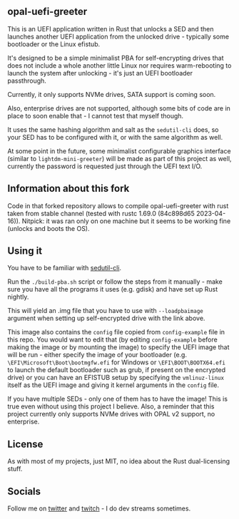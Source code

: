 opal-uefi-greeter
-

This is an UEFI application written in Rust that unlocks a SED and then launches
another UEFI application from the unlocked drive - typically some bootloader or the Linux efistub.

It's designed to be a simple minimalist PBA for self-encrypting drives that does not
include a whole another little Linux nor requires warm-rebooting to launch the system
after unlocking - it's just an UEFI bootloader passthrough.

Currently, it only supports NVMe drives, SATA support is coming soon.

Also, enterprise drives are not supported, although some bits of code are in place
to soon enable that - I cannot test that myself though.

It uses the same hashing algorithm and salt as the `sedutil-cli` does, so your SED
has to be configured with it, or with the same algorithm as well.

At some point in the future, some minimalist configurable graphics interface (similar to
`lightdm-mini-greeter`) will be made as part of this project as well, currently the password
is requested just through the UEFI text I/O.

## Information about this fork

Code in that forked repository allows to compile opal-uefi-greeter with rust taken from stable channel (tested with rustc 1.69.0 (84c898d65 2023-04-16)). Nitpick: it was ran only on one machine but it seems to be working fine (unlocks and boots the OS).

## Using it
You have to be familiar with [sedutil-cli](https://github.com/Drive-Trust-Alliance/sedutil/wiki/Encrypting-your-drive).

Run the `./build-pba.sh` script or follow the steps from it manually - make sure
you have all the programs it uses (e.g. gdisk) and have set up Rust nightly.

This will yield an .img file that you have to use with `--loadpbaimage` argument
when setting up self-encrypted drive with the link above.

This image also contains the `config` file copied from `config-example` file in this repo.
You would want to edit that (by editing `config-example` before making the image or by mounting the image)
to specify the UEFI image that will be run - either specify the image of your bootloader (e.g. `\EFI\Microsoft\Boot\bootmgfw.efi` for Windows or `\EFI\BOOT\BOOTX64.efi` to launch the default bootloader such as grub, if present on the encrypted drive) or you can have an EFISTUB setup by specifying the `vmlinuz-linux`
itself as the UEFI image and giving it kernel arguments in the `config` file.

If you have multiple SEDs - only one of them has to have the image! This is true
even without using this project I believe. Also, a reminder that this project currently only supports
NVMe drives with OPAL v2 support, no enterprise.

## License
As with most of my projects, just MIT, no idea about the Rust dual-licensing stuff.

## Socials
Follow me on [twitter](https://twitter.com/necauqua) and [twitch](https://twitch.tv/necauqua) - I do dev streams sometimes.
